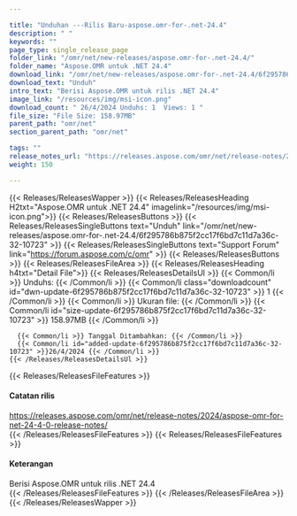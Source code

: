 ```yaml
---

title: "Unduhan ---Rilis Baru-aspose.omr-for-.net-24.4"
description: " "
keywords: ""
page_type: single_release_page
folder_link: "/omr/net/new-releases/aspose.omr-for-.net-24.4/"
folder_name: "Aspose.OMR untuk .NET 24.4"
download_link: "/omr/net/new-releases/aspose.omr-for-.net-24.4/6f295786b875f2cc17f6bd7c11d7a36c-32-10723"
download_text: "Unduh"
intro_text: "Berisi Aspose.OMR untuk rilis .NET 24.4"
image_link: "/resources/img/msi-icon.png"
download_count: " 26/4/2024 Unduhs: 1  Views: 1 "
file_size: "File Size: 158.97MB"
parent_path: "omr/net"
section_parent_path: "omr/net"

tags: ""
release_notes_url: "https://releases.aspose.com/omr/net/release-notes/2024/aspose-omr-for-net-24-4-0-release-notes/"
weight: 150

---
```


{{< Releases/ReleasesWapper >}}
  {{< Releases/ReleasesHeading H2txt="Aspose.OMR untuk .NET 24.4" imagelink="/resources/img/msi-icon.png">}}
  {{< Releases/ReleasesButtons >}}
    {{< Releases/ReleasesSingleButtons text="Unduh" link="/omr/net/new-releases/aspose.omr-for-.net-24.4/6f295786b875f2cc17f6bd7c11d7a36c-32-10723" >}}
    {{< Releases/ReleasesSingleButtons text="Support Forum" link="https://forum.aspose.com/c/omr" >}}
  {{< Releases/ReleasesButtons >}}
  {{< Releases/ReleasesFileArea >}}
    {{< Releases/ReleasesHeading h4txt="Detail File">}}
    {{< Releases/ReleasesDetailsUl >}}
      {{< Common/li >}} Unduhs: {{< /Common/li >}}
      {{< Common/li class="downloadcount" id="dwn-update-6f295786b875f2cc17f6bd7c11d7a36c-32-10723" >}} 1 {{< /Common/li >}}
      {{< Common/li >}} Ukuran file: {{< /Common/li >}}
      {{< Common/li id="size-update-6f295786b875f2cc17f6bd7c11d7a36c-32-10723" >}} 158.97MB {{< /Common/li >}}

      {{< Common/li >}} Tanggal Ditambahkan: {{< /Common/li >}}
      {{< Common/li id="added-update-6f295786b875f2cc17f6bd7c11d7a36c-32-10723" >}}26/4/2024 {{< /Common/li >}}
    {{< /Releases/ReleasesDetailsUl >}}

  {{< Releases/ReleasesFileFeatures >}}
      <h4>Catatan rilis</h4><div><a href='https://releases.aspose.com/omr/net/release-notes/2024/aspose-omr-for-net-24-4-0-release-notes/'>https://releases.aspose.com/omr/net/release-notes/2024/aspose-omr-for-net-24-4-0-release-notes/</a></div>
  {{< /Releases/ReleasesFileFeatures >}}
  {{< Releases/ReleasesFileFeatures >}}
      <h4>Keterangan</h4><div class="HTMLDescription">Berisi Aspose.OMR untuk rilis .NET 24.4</div>
  {{< /Releases/ReleasesFileFeatures >}}
 {{< /Releases/ReleasesFileArea >}}
{{< /Releases/ReleasesWapper >}}


